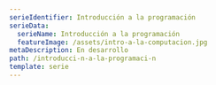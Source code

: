 ```yaml
---
serieIdentifier: Introducción a la programación
serieData:
  serieName: Introducción a la programación
  featureImage: /assets/intro-a-la-computacion.jpg
metaDescription: En desarrollo
path: /introducci-n-a-la-programaci-n
template: serie
---
```


